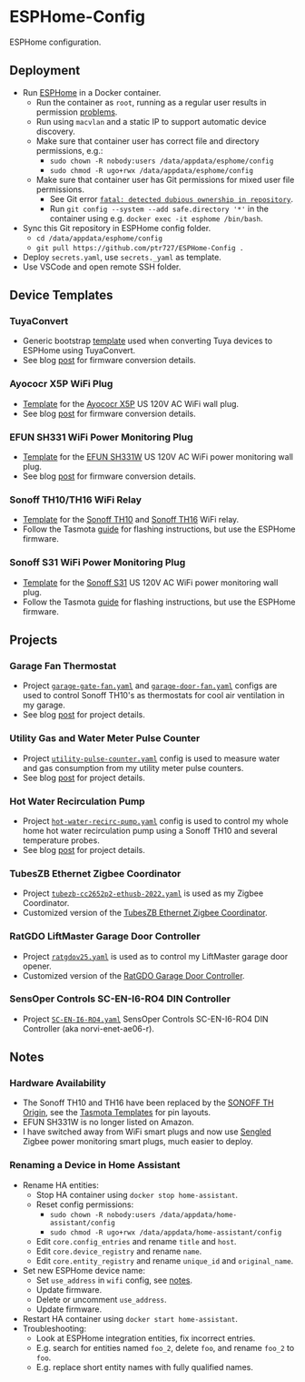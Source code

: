 # ESPHome-Config

ESPHome configuration.

## Deployment

- Run [ESPHome](https://hub.docker.com/r/esphome/esphome) in a Docker container.
  - Run the container as `root`, running as a regular user results in permission [problems](https://github.com/esphome/issues/issues/3558).
  - Run using `macvlan` and a static IP to support automatic device discovery.
  - Make sure that container user has correct file and directory permissions, e.g.:
    - `sudo chown -R nobody:users /data/appdata/esphome/config`
    - `sudo chmod -R ugo+rwx /data/appdata/esphome/config`
  - Make sure that container user has Git permissions for mixed user file permissions.
    - See Git error [`fatal: detected dubious ownership in repository`](https://github.com/esphome/issues/issues/4519).
    - Run `git config --system --add safe.directory '*'` in the container using e.g. `docker exec -it esphome /bin/bash`.
- Sync this Git repository in ESPHome config folder.
  - `cd /data/appdata/esphome/config`
  - `git pull https://github.com/ptr727/ESPHome-Config .`
- Deploy `secrets.yaml`, use `secrets._yaml` as template.
- Use VSCode and open remote SSH folder.

## Device Templates

### TuyaConvert

- Generic bootstrap [template](./tuya-convert.yaml) used when converting Tuya devices to ESPHome using TuyaConvert.
- See blog [post](https://blog.insanegenius.com/2020/09/10/tuya-to-tasmota-to-esphome/) for firmware conversion details.

### Ayococr X5P WiFi Plug

- [Template](./templates/aoycocr_x5p.yaml) for the [Ayococr X5P](https://www.amazon.com/dp/B07R6CT3G7) US 120V AC WiFi wall plug.
- See blog [post](https://blog.insanegenius.com/2020/09/10/tuya-to-tasmota-to-esphome/) for firmware conversion details.

### EFUN SH331 WiFi Power Monitoring Plug

- [Template](./templates/efun_sh331.yaml) for the [EFUN SH331W](https://www.amazon.com/gp/product/B07DCJ7TDR) US 120V AC WiFi power monitoring wall plug.
- See blog [post](https://blog.insanegenius.com/2020/09/10/tuya-to-tasmota-to-esphome/) for firmware conversion details.

### Sonoff TH10/TH16 WiFi Relay

- [Template](/templates/sonoff_th10.yaml) for the [Sonoff TH10](https://www.amazon.com/Sonoff-Temperature-Monitoring-Assistant-DS18B20/dp/B08DFQ2NP3) and [Sonoff TH16](https://www.amazon.com/Sonoff-Temperature-Humidity-Monitoring-Assistant/dp/B07TF5SYGL) WiFi relay.
- Follow the Tasmota [guide](https://tasmota.github.io/docs/devices/Sonoff-TH/) for flashing instructions, but use the ESPHome firmware.

### Sonoff S31 WiFi Power Monitoring Plug

- [Template](./templates/sonoff_s31.yaml) for the [Sonoff S31](https://www.amazon.com/Sonoff-Monitoring-Certified-Assistant-Supporting/dp/B08GKGS197) US 120V AC WiFi power monitoring wall plug.
- Follow the Tasmota [guide](https://tasmota.github.io/docs/devices/Sonoff-S31/) for flashing instructions, but use the ESPHome firmware.

## Projects

### Garage Fan Thermostat

- Project [`garage-gate-fan.yaml`](./garage-gate-fan.yaml) and [`garage-door-fan.yaml`](./garage-door-fan.yaml) configs are used to control Sonoff TH10's as thermostats for cool air ventilation in my garage.
- See blog [post](https://blog.insanegenius.com/2021/08/11/trying-to-keep-my-garage-cool/) for project details.

### Utility Gas and Water Meter Pulse Counter

- Project [`utility-pulse-counter.yaml`](./utility-pulse-counter.yaml) config is used to measure water and gas consumption from my utility meter pulse counters.
- See blog [post](https://blog.insanegenius.com/2021/08/09/esp32-water-and-gas-utility-meter/) for project details.

### Hot Water Recirculation Pump

- Project [`hot-water-recirc-pump.yaml`](./hot-water-recirc-pump.yaml) config is used to control my whole home hot water recirculation pump using a Sonoff TH10 and several temperature probes.
- See blog [post](https://blog.insanegenius.com/2020/10/11/hot-water-recirculation-pump-controller/) for project details.

### TubesZB Ethernet Zigbee Coordinator

- Project [`tubezb-cc2652p2-ethusb-2022.yaml`](./tubezb-cc2652p2-ethusb-2022.yaml) is used as my Zigbee Coordinator.
- Customized version of the [TubesZB Ethernet Zigbee Coordinator](https://github.com/tube0013/tube_gateways/blob/main/models/current/tubeszb-cc2652-eth_usb/firmware/esphome/tubezb-cc2652p2-ethusb-2022.yaml).

### RatGDO LiftMaster Garage Door Controller

- Project [`ratgdov25.yaml`](./ratgdov25.yaml) is used as to control my LiftMaster garage door opener.
- Customized version of the [RatGDO Garage Door Controller](https://github.com/ratgdo/esphome-ratgdo/blob/main/static/v25board_esp8266_d1_mini_lite.yaml).

### SensOper Controls SC-EN-I6-RO4 DIN Controller

- Project [`SC-EN-I6-RO4.yaml`](./SC-EN-I6-RO4.yaml) SensOper Controls SC-EN-I6-RO4 DIN Controller (aka norvi-enet-ae06-r).

## Notes

### Hardware Availability

- The Sonoff TH10 and TH16 have been replaced by the [SONOFF TH Origin](https://itead.cc/product/sonoff-th/), see the [Tasmota Templates](https://templates.blakadder.com/sonoff_THR316.html) for pin layouts.
- EFUN SH331W is no longer listed on Amazon.
- I have switched away from WiFi smart plugs and now use [Sengled](https://www.amazon.com/gp/product/B092DBFFBY/) Zigbee power monitoring smart plugs, much easier to deploy.

### Renaming a Device in Home Assistant

- Rename HA entities:
  - Stop HA container using `docker stop home-assistant`.
  - Reset config permissions:
    - `sudo chown -R nobody:users /data/appdata/home-assistant/config`
    - `sudo chmod -R ugo+rwx /data/appdata/home-assistant/config`
  - Edit `core.config_entries` and rename `title` and `host`.
  - Edit `core.device_registry` and rename `name`.
  - Edit `core.entity_registry` and rename `unique_id` and `original_name`.
- Set new ESPHome device name:
  - Set `use_address` in `wifi` config, see [notes](https://esphome.io/components/esphome.html#changing-esphome-node-name).
  - Update firmware.
  - Delete or uncomment `use_address`.
  - Update firmware.
- Restart HA container using `docker start home-assistant`.
- Troubleshooting:
  - Look at ESPHome integration entities, fix incorrect entries.
  - E.g. search for entities named `foo_2`, delete `foo`, and rename `foo_2` to `foo`.
  - E.g. replace short entity names with fully qualified names.
